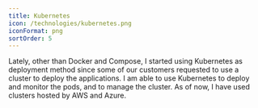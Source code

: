 ```yaml
---
title: Kubernetes
icon: /technologies/kubernetes.png
iconFormat: png
sortOrder: 5
---
```


Lately, other than Docker and Compose, I started using Kubernetes as deployment method since some of our customers requested to use a cluster to deploy the applications. I am able to use Kubernetes to deploy and monitor the pods, and to manage the cluster.
As of now, I have used clusters hosted by AWS and Azure.
